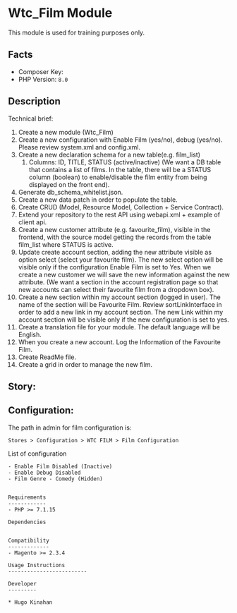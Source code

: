 # Wtc_Film Module

This module is used for training purposes only.

Facts
-----
- Composer Key: 
- PHP Version:  `8.0`

Description
-----------

Technical brief:
1. Create a new module (Wtc_Film)
2. Create a new configuration with Enable Film (yes/no), debug (yes/no). 
   Please review system.xml and config.xml.
3. Create a new declaration schema for a new table(e.g. film_list)
   1. Columns: ID, TITLE, STATUS (active/inactive) (We want a DB table that 
      contains a list of films. In the table, there will be a STATUS column 
      (boolean) to enable/disable the film entity from being displayed on 
      the front end).
4. Generate db_schema_whitelist.json.
5. Create a new data patch in order to populate the table. 
6. Create CRUD (Model, Resource Model, Collection + Service Contract).
7. Extend your repository to the rest API using webapi.xml + example of 
   client api. 
8. Create a new customer attribute (e.g. favourite_film), visible in the 
   frontend, with the source model getting the records from the table 
   film_list where STATUS is active. 
9. Update create account section, adding the new attribute visible as option 
   select (select your favourite film). The new select option will be 
   visible only if the configuration Enable Film is set to Yes. When we 
   create a new customer we will save the new information against the new 
   attribute. (We want a section in the account registration page so that 
   new accounts can select their favourite film from a dropdown box).
10. Create a new section within my account section (logged in user). The 
    name of the section will be Favourite Film. Review sortLinkInterface in 
    order to add a new link in my account section. The new Link within my 
    account section will be visible only if the new configuration is set to 
    yes. 
11. Create a translation file for your module. The default language will be 
    English. 
12. When you create a new account. Log the Information of the Favourite Film.
13. Create ReadMe file.
14. Create a grid in order to manage the new film. 

Story:
- 

Configuration:
-----------
The path in admin for film configuration is:
```
Stores > Configuration > WTC FILM > Film Configuration
```
List of configuration
``` 
- Enable Film Disabled (Inactive)
- Enable Debug Disabled
- Film Genre - Comedy (Hidden)
```
```

Requirements
------------
- PHP >= 7.1.15

Dependencies


Compatibility
-------------
- Magento >= 2.3.4

Usage Instructions
-------------------------

Developer
---------

* Hugo Kinahan
